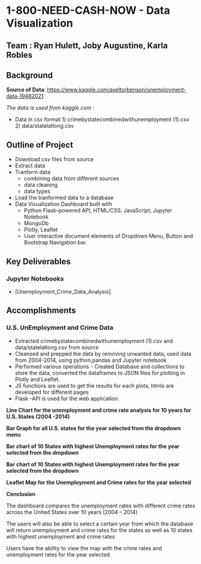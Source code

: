 # 1-800-NEED-CASH-NOW - Data Visualization

## Team : Ryan Hulett, Joby Augustine, Karla Robles


## Background

**Source of Data**: https://www.kaggle.com/axeltorbenson/unemployment-data-19482021 

*The data is used from kaggle.com :*

* Data in csv format 1) crimebystatecombinedwithunemployment (1).csv  2) data/statelatlong.csv



## Outline of Project

- Download csv files from source
- Extract data 
- Tranform data
  - combining data from different sources
  - data cleaning
  - data types
- Load the tranformed data to a database
- Data Visualization Dashboard built with
  - Python Flask–powered API, HTML/CSS, JavaScript, Jupyter Notebook
  - MongoDb
  - Plotly, Leaflet
  - User interactive document elements of Dropdown Menu, Button and Bootstrap Navigation bar.


## Key Deliverables
### Jupyter Notebooks
- [Unemployment_Crime_Data_Analysis]


## Accomplishments

### U.S. UnEmployment and Crime Data

- Extracted crimebystatecombinedwithunemployment (1).csv  and  data/statelatlong.csv from source
- Cleansed and prepped the data by removing unwanted data, used data from 2004-2014, using python,pandas and Jupyter notebook
- Performed various operations - Created Database and collections to store the data, converted the dataframes to JSON files for plotting in Plotly and Leaflet.
- JS functions are used to get the results for each plots, htmls are developed for different pages
- Flask -API is used for the web application.


**Line Chart for the unemployment and crime rate analysis for 10 years for U.S. States (2004 -2014)**
  

  
**Bar Graph for all U.S. states for the year selected from the dropdown menu**



**Bar chart of 10 States with highest Unemployment rates for the year selected from the dropdown**



**Bar chart of 10 States with highest Unemployment rates for the year selected from the dropdown**




**Leaflet Map for the Unemployment and Crime rates for the year selected**

**Conclusion**

The dashboard compares the unemployment rates with different crime rates across the United States over 10 years (2004 – 2014) 

The users will also be able to select a certain year from which the database will return unemployment and crime rates for the states as well as 10 states with highest unemployment and crime rates

Users have the ability to view the map with the crime rates and unemployment rates for the year selected

  




